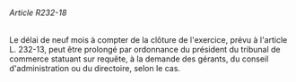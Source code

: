 ###### Article R232-18

Le délai de neuf mois à compter de la clôture de l'exercice, prévu à l'article L. 232-13, peut être prolongé par ordonnance du président du tribunal de commerce statuant sur requête, à la demande des gérants, du conseil d'administration ou du directoire, selon le cas.

